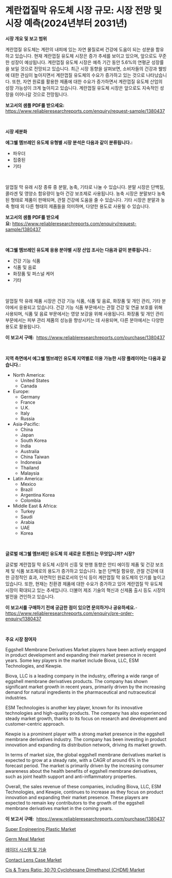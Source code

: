 <p><h1>계란껍질막 유도체 시장 규모: 시장 전망 및 시장 예측(2024년부터 2031년)</h1></p><p><strong>시장 개요 및 보고 범위</strong></p>
<p><p>계란껍질 유도체는 계란의 내피에 있는 자연 물질로써 건강에 도움이 되는 성분을 함유하고 있습니다. 현재 계란껍질 유도체 시장은 증가 추세를 보이고 있으며, 앞으로도 꾸준한 성장이 예상됩니다. 계란껍질 유도체 시장은 예측 기간 동안 5.6%의 연평균 성장률을 보일 것으로 전망되고 있습니다. 최근 시장 동향을 살펴보면, 소비자들의 건강과 웰빙에 대한 관심이 높아지면서 계란껍질 유도체의 수요가 증가하고 있는 것으로 나타났습니다. 또한, 자연 원료를 활용한 제품에 대한 수요가 증가하면서 계란껍질 유도체 산업의 성장 가능성이 크게 높아지고 있습니다. 계란껍질 유도체 시장은 앞으로도 지속적인 성장을 이어나갈 것으로 전망됩니다.</p></p>
<p><strong>보고서의 샘플 PDF를 받으세요:</strong> <a href="https://www.reliableresearchreports.com/enquiry/request-sample/1380437">https://www.reliableresearchreports.com/enquiry/request-sample/1380437</a></p>
<p>&nbsp;</p>
<p><strong>시장 세분화</strong></p>
<p><strong>에그쉘 멤브레인 유도체 유형별 시장 분석은 다음과 같이 분류됩니다.:</strong></p>
<p><ul><li>파우더</li><li>집중된</li><li>기타</li></ul></p>
<p>&nbsp;</p>
<p><p>알껍질 막 유래 시장 종류 중 분말, 농축, 기타로 나눌 수 있습니다. 분말 시장은 단백질, 콜라겐 및 영양소 함유량이 높아 건강 보조제로 사용됩니다. 농축 시장은 분말보다 농축된 형태로 제품이 판매되며, 관절 건강에 도움을 줄 수 있습니다. 기타 시장은 분말과 농축 형태 외 다른 형태의 제품들을 의미하며, 다양한 용도로 사용될 수 있습니다.</p></p>
<p><strong>보고서의 샘플 PDF를 받으세요:</strong>&nbsp;<a href="https://www.reliableresearchreports.com/enquiry/request-sample/1380437">https://www.reliableresearchreports.com/enquiry/request-sample/1380437</a></p>
<p>&nbsp;</p>
<p><strong> 에그쉘 멤브레인 유도체 응용 분야별 시장 산업 조사는 다음과 같이 분류됩니다.:</strong></p>
<p><ul><li>건강 기능 식품</li><li>식품 및 음료</li><li>화장품 및 퍼스널 케어</li><li>기타</li></ul></p>
<p>&nbsp;</p>
<p><p>알껍질 막 유래 제품 시장은 건강 기능 식품, 식품 및 음료, 화장품 및 개인 관리, 기타 분야에서 응용되고 있습니다. 건강 기능 식품 부문에서는 관절 건강 및 연골 보호를 위해 사용되며, 식품 및 음료 부문에서는 영양 보강을 위해 사용됩니다. 화장품 및 개인 관리 부문에서는 피부 관리 제품의 성능을 향상시키는 데 사용되며, 다른 분야에서는 다양한 용도로 활용됩니다.</p></p>
<p><strong>이 보고서 구매:</strong>&nbsp; <a href="https://www.reliableresearchreports.com/purchase/1380437">https://www.reliableresearchreports.com/purchase/1380437</a></p>
<p>&nbsp;</p>
<p><strong>지역 측면에서 에그쉘 멤브레인 유도체 지역별로 이용 가능한 시장 플레이어는 다음과 같습니다.:</strong></p>
<p><ul>
    <li>
        North America:
        <ul>
            <li>United States</li>
            <li>Canada</li>
        </ul>
    </li>
    <li>
        Europe:
        <ul>
            <li>Germany</li>
            <li>France</li>
            <li>U.K.</li>
            <li>Italy</li>
            <li>Russia</li>
        </ul>
    </li>
    <li>
        Asia-Pacific:
        <ul>
            <li>China</li>
            <li>Japan</li>
            <li>South Korea</li>
            <li>India</li>
            <li>Australia</li>
            <li>China Taiwan</li>
            <li>Indonesia</li>
            <li>Thailand</li>
            <li>Malaysia</li>
        </ul>
    </li>
    <li>
        Latin America:
        <ul>
            <li>Mexico</li>
            <li>Brazil</li>
            <li>Argentina Korea</li>
            <li>Colombia</li>
        </ul>
    </li>
    <li>
        Middle East & Africa:
        <ul>
            <li>Turkey</li>
            <li>Saudi</li>
            <li>Arabia</li>
            <li>UAE</li>
            <li>Korea</li>
        </ul>
    </li>
    </ul></p>
<p>&nbsp;</p>
<p><strong>글로벌 에그쉘 멤브레인 유도체 의 새로운 트렌드는 무엇입니까? 시장?</strong></p>
<p><p>글로벌 계란껍질 막 유도체 시장의 신흥 및 현행 동향은 안티 에이징 제품 및 건강 보조제 및 식품 보조제로의 용도가 증가하고 있습니다. 높은 단백질 함유량, 관절 건강에 대한 긍정적인 효과, 자연적인 원료로서의 인식 등이 계란껍질 막 유도체의 인기를 높이고 있습니다. 또한, 현재는 친환경 제품에 대한 수요가 증가하고 있어 계란껍질 막 유도체 시장이 확대되고 있는 추세입니다. 더불어 제조 기술의 혁신과 신제품 출시 등도 시장의 발전을 견인하고 있습니다.</p></p>
<p><strong>이 보고서를 구매하기 전에 궁금한 점이 있으면 문의하거나 공유하세요.</strong>- <a href="https://www.reliableresearchreports.com/enquiry/pre-order-enquiry/1380437">https://www.reliableresearchreports.com/enquiry/pre-order-enquiry/1380437</a></p>
<p>&nbsp;</p>
<p><strong>주요 시장 참여자</strong></p>
<p><p>Eggshell Membrane Derivatives Market players have been actively engaged in product development and expanding their market presence in recent years. Some key players in the market include Biova, LLC, ESM Technologies, and Kewpie.</p><p>Biova, LLC is a leading company in the industry, offering a wide range of eggshell membrane derivatives products. The company has shown significant market growth in recent years, primarily driven by the increasing demand for natural ingredients in the pharmaceutical and nutraceutical industries.</p><p>ESM Technologies is another key player, known for its innovative technologies and high-quality products. The company has also experienced steady market growth, thanks to its focus on research and development and customer-centric approach.</p><p>Kewpie is a prominent player with a strong market presence in the eggshell membrane derivatives industry. The company has been investing in product innovation and expanding its distribution network, driving its market growth.</p><p>In terms of market size, the global eggshell membrane derivatives market is expected to grow at a steady rate, with a CAGR of around 6% in the forecast period. The market is primarily driven by the increasing consumer awareness about the health benefits of eggshell membrane derivatives, such as joint health support and anti-inflammatory properties.</p><p>Overall, the sales revenue of these companies, including Biova, LLC, ESM Technologies, and Kewpie, continues to increase as they focus on product innovation and expanding their market presence. These players are expected to remain key contributors to the growth of the eggshell membrane derivatives market in the coming years.</p></p>
<p><strong>이 보고서 구매:</strong>&nbsp;&nbsp;<a href="https://www.reliableresearchreports.com/purchase/1380437">https://www.reliableresearchreports.com/purchase/1380437</a></p>
<p><p><a href="https://github.com/globismark/Market-Research-Report-List-2/blob/main/super-engineering-plastic-market.md">Super Engineering Plastic Market</a></p><p><a href="https://view.publitas.com/reportprime-1/germ-meal-market-size-market-trends-and-growth-outlook-forecasted-for-period-from-2024-to-2031/">Germ Meal Market</a></p><p><a href="https://github.com/vsoq0zknh59/Market-Research-Report-List-1/blob/main/1286285192933.md">레이더 시스템 및 기술</a></p><p><a href="https://three-jumbo-f6d.notion.site/Contact-Lens-Case-Market-Size-Growth-and-Forecast-from-2024-2031-52d5bbc859cc4144bd004b425be11210">Contact Lens Case Market</a></p><p><a href="https://issuu.com/reportprime-2/docs/cis-trans-ratio-3070-cyclohexane-dimethanol-chdm-m">Cis & Trans Ratio: 30:70 Cyclohexane Dimethanol (CHDM) Market</a></p></p>
